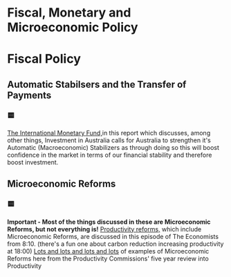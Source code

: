 # Fiscal, Monetary and Microeconomic Policy
# Fiscal Policy

## Automatic Stabilsers and the Transfer of Payments

### 🟨
[The International Monetary Fund,](https://www.imf.org/en/Publications/CR/Issues/2021/12/02/Australia-Selected-Issues-510757)in this report which discusses, among other things, Investment in Australia calls for Australia to strengthen it's Automatic (Macroeconomic) Stabilizers as through doing so this will boost confidence in the market in terms of our financial stability and therefore boost investment.



## Microeconomic Reforms

### 🟨
**Important - Most of the things discussed in these are Microeconomic Reforms, but not everything is!**
[Productivity reforms,](https://www.abc.net.au/radionational/programs/the-economists/productive-ideas/11141712) which include Microeconomic Reforms, are discussed in this episode of The Economists from 8:10. (there's a fun one about carbon reduction increasing productivity at 18:00)
[Lots and lots and lots and lots](https://www.pc.gov.au/inquiries/completed/productivity-review/report) of examples of Microeconomic Reforms here from the Productivity Commissions' five year review into Productivity
